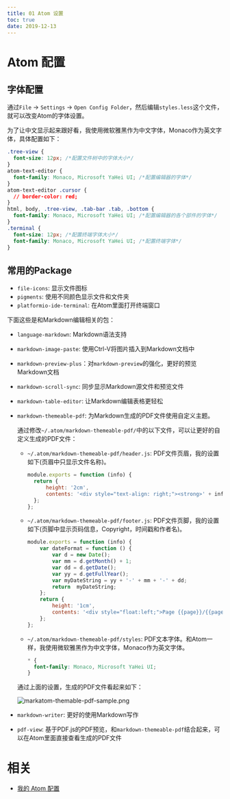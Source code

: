 ```yaml
---
title: 01 Atom 设置
toc: true
date: 2019-12-13
---
```

# Atom 配置


## 字体配置

通过`File` -> `Settings` -> `Open Config Folder`，然后编辑`styles.less`这个文件，就可以改变Atom的字体设置。

为了让中文显示起来跟好看，我使用微软雅黑作为中文字体，Monaco作为英文字体，具体配置如下：

```css
.tree-view {
  font-size: 12px; /*配置文件树中的字体大小*/
}
atom-text-editor {
  font-family: Monaco, Microsoft YaHei UI; /*配置编辑器的字体*/
}
atom-text-editor .cursor {
  // border-color: red;
}
html, body, .tree-view, .tab-bar .tab, .bottom {
  font-family: Monaco, Microsoft YaHei UI; /*配置编辑器的各个部件的字体*/
}
.terminal {
  font-size: 12px; /*配置终端字体大小*/
  font-family: Monaco, Microsoft YaHei UI; /*配置终端字体*/
}
```

## 常用的Package

- `file-icons`: 显示文件图标
- `pigments`: 使用不同颜色显示文件和文件夹
- `platformio-ide-terminal`: 在Atom里面打开终端窗口

下面这些是和Markdown编辑相关的包：

- `language-markdown`: Markdown语法支持

- `markdown-image-paste`: 使用Ctrl-V将图片插入到Markdown文档中

- `markdown-preview-plus`：对`markdown-preview`的强化，更好的预览Markdown文档

- `markdown-scroll-sync`: 同步显示Markdown源文件和预览文件

- `markdown-table-editor`: 让Markdown编辑表格更轻松

- `markdown-themeable-pdf`: 为Markdown生成的PDF文件使用自定义主题。

  通过修改`~/.atom/markdown-themeable-pdf/`中的以下文件，可以让更好的自定义生成的PDF文件：

  - `~/.atom/markdown-themeable-pdf/header.js`: PDF文件页眉，我的设置如下(页眉中只显示文件名称)。

    ```js
    module.exports = function (info) {
      return {
          height: '2cm',
          contents: '<div style="text-align: right;"><strong>' + info.fileInfo.name + '</strong></div>'
      };
    };
    ```

  - `~/.atom/markdown-themeable-pdf/footer.js`: PDF文件页脚，我的设置如下(页脚中显示页码信息，Copyright，时间戳和作者名)。

    ```js
    module.exports = function (info) {
        var dateFormat = function () {
            var d = new Date();
            var mm = d.getMonth() + 1;
            var dd = d.getDate();
            var yy = d.getFullYear();
            var myDateString = yy + '-' + mm + '-' + dd;
            return  myDateString;
        };
        return {
            height: '1cm',
            contents: '<div style="float:left;">Page {{page}}/{{pages}}</div><div style="float:right;">&copy; Copyright ' + dateFormat() + ' by K.X</div>'
        };
    };
    ```

  - `~/.atom/markdown-themeable-pdf/styles`: PDF文本字体。和Atom一样，我使用微软雅黑作为中文字体，Monaco作为英文字体。

    ```css
    * {
      font-family: Monaco, Microsoft YaHei UI;
    }
    ```

  通过上面的设置，生成的PDF文件看起来如下：

  ![mark](http://images.iterate.site/blog/image/20191213/CJfjawPGMMRi.png?imageslim)atom-themable-pdf-sample.png

- `markdown-writer`: 更好的使用Markdown写作

- `pdf-view`: 基于PDF.js的PDF预览，和`markdown-themeable-pdf`结合起来，可以在Atom里面直接查看生成的PDF文件



# 相关

- [我的 Atom 配置](http://xintq.net/2017/09/30/my-atom-packages/)
